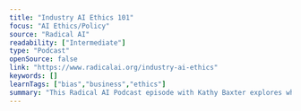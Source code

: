 ```yaml
---
title: "Industry AI Ethics 101"
focus: "AI Ethics/Policy"
source: "Radical AI"
readability: ["Intermediate"]
type: "Podcast"
openSource: false
link: "https://www.radicalai.org/industry-ai-ethics"
keywords: []
learnTags: ["bias","business","ethics"]
summary: "This Radical AI Podcast episode with Kathy Baxter explores what designing ethical AI actually entails. "
---
```

